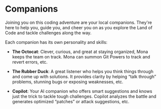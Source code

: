 # Companions

Joining you on this coding adventure are your local companions. They're here to help you, guide you, and cheer you on as you explore the Land of Code and tackle challenges along the way.

Each companion has its own personality and skills:

* **The Octocat**: Clever, curious, and great at staying organized, Mona keeps the team on track. Mona can summon Git Powers to track and revert errors, etc.

* **The Rubber Duck**: A great listener who helps you think things through and come up with solutions. It provides clarity by helping “talk through” problems, stunning bugs or exposing weaknesses, etc.

* **Copilot**: Your AI companion who offers smart suggestions and knows just the trick to tackle tough challenges. Copilot analyzes the battle and generates optimized “patches” or attack suggestions, etc.
